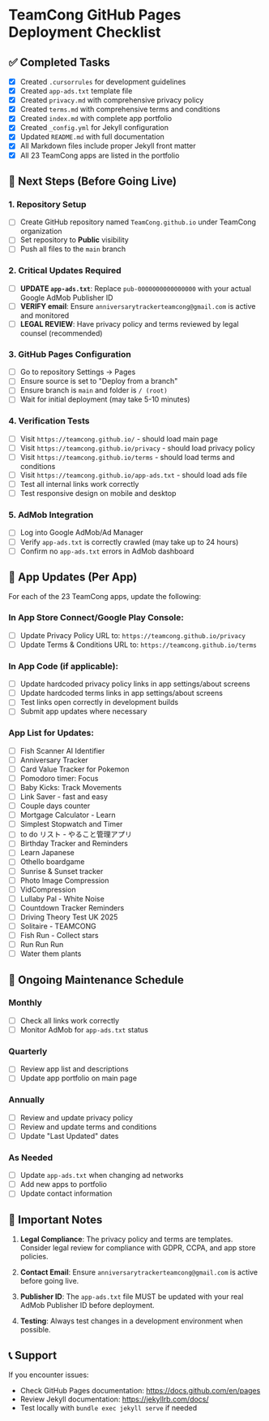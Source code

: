 # TeamCong GitHub Pages Deployment Checklist

## ✅ Completed Tasks

- [x] Created `.cursorrules` for development guidelines
- [x] Created `app-ads.txt` template file
- [x] Created `privacy.md` with comprehensive privacy policy
- [x] Created `terms.md` with comprehensive terms and conditions
- [x] Created `index.md` with complete app portfolio
- [x] Created `_config.yml` for Jekyll configuration
- [x] Updated `README.md` with full documentation
- [x] All Markdown files include proper Jekyll front matter
- [x] All 23 TeamCong apps are listed in the portfolio

## 🔄 Next Steps (Before Going Live)

### 1. Repository Setup
- [ ] Create GitHub repository named `TeamCong.github.io` under TeamCong organization
- [ ] Set repository to **Public** visibility
- [ ] Push all files to the `main` branch

### 2. Critical Updates Required
- [ ] **UPDATE `app-ads.txt`**: Replace `pub-0000000000000000` with your actual Google AdMob Publisher ID
- [ ] **VERIFY email**: Ensure `anniversarytrackerteamcong@gmail.com` is active and monitored
- [ ] **LEGAL REVIEW**: Have privacy policy and terms reviewed by legal counsel (recommended)

### 3. GitHub Pages Configuration
- [ ] Go to repository Settings → Pages
- [ ] Ensure source is set to "Deploy from a branch"
- [ ] Ensure branch is `main` and folder is `/ (root)`
- [ ] Wait for initial deployment (may take 5-10 minutes)

### 4. Verification Tests
- [ ] Visit `https://teamcong.github.io/` - should load main page
- [ ] Visit `https://teamcong.github.io/privacy` - should load privacy policy
- [ ] Visit `https://teamcong.github.io/terms` - should load terms and conditions
- [ ] Visit `https://teamcong.github.io/app-ads.txt` - should load ads file
- [ ] Test all internal links work correctly
- [ ] Test responsive design on mobile and desktop

### 5. AdMob Integration
- [ ] Log into Google AdMob/Ad Manager
- [ ] Verify `app-ads.txt` is correctly crawled (may take up to 24 hours)
- [ ] Confirm no `app-ads.txt` errors in AdMob dashboard

## 📱 App Updates (Per App)

For each of the 23 TeamCong apps, update the following:

### In App Store Connect/Google Play Console:
- [ ] Update Privacy Policy URL to: `https://teamcong.github.io/privacy`
- [ ] Update Terms & Conditions URL to: `https://teamcong.github.io/terms`

### In App Code (if applicable):
- [ ] Update hardcoded privacy policy links in app settings/about screens
- [ ] Update hardcoded terms links in app settings/about screens
- [ ] Test links open correctly in development builds
- [ ] Submit app updates where necessary

### App List for Updates:
- [ ] Fish Scanner AI Identifier
- [ ] Anniversary Tracker
- [ ] Card Value Tracker for Pokemon
- [ ] Pomodoro timer: Focus
- [ ] Baby Kicks: Track Movements
- [ ] Link Saver - fast and easy
- [ ] Couple days counter
- [ ] Mortgage Calculator - Learn
- [ ] Simplest Stopwatch and Timer
- [ ] to do リスト - やること管理アプリ
- [ ] Birthday Tracker and Reminders
- [ ] Learn Japanese
- [ ] Othello boardgame
- [ ] Sunrise & Sunset tracker
- [ ] Photo Image Compression
- [ ] VidCompression
- [ ] Lullaby Pal - White Noise
- [ ] Countdown Tracker Reminders
- [ ] Driving Theory Test UK 2025
- [ ] Solitaire - TEAMCONG
- [ ] Fish Run - Collect stars
- [ ] Run Run Run
- [ ] Water them plants

## 🔄 Ongoing Maintenance Schedule

### Monthly
- [ ] Check all links work correctly
- [ ] Monitor AdMob for `app-ads.txt` status

### Quarterly
- [ ] Review app list and descriptions
- [ ] Update app portfolio on main page

### Annually
- [ ] Review and update privacy policy
- [ ] Review and update terms and conditions
- [ ] Update "Last Updated" dates

### As Needed
- [ ] Update `app-ads.txt` when changing ad networks
- [ ] Add new apps to portfolio
- [ ] Update contact information

## 🚨 Important Notes

1. **Legal Compliance**: The privacy policy and terms are templates. Consider legal review for compliance with GDPR, CCPA, and app store policies.

2. **Contact Email**: Ensure `anniversarytrackerteamcong@gmail.com` is active before going live.

3. **Publisher ID**: The `app-ads.txt` file MUST be updated with your real AdMob Publisher ID before deployment.

4. **Testing**: Always test changes in a development environment when possible.

## 📞 Support

If you encounter issues:
- Check GitHub Pages documentation: https://docs.github.com/en/pages
- Review Jekyll documentation: https://jekyllrb.com/docs/
- Test locally with `bundle exec jekyll serve` if needed